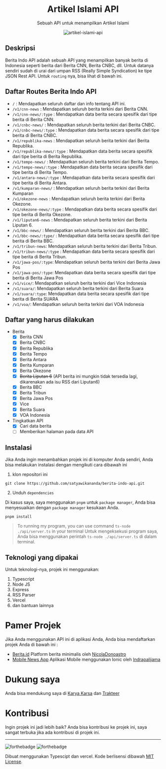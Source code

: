 <div align="center">
<h1>Artikel Islami API</h1>

<p>Sebuah API untuk menampilkan Artikel Islami</p>

![artikel-islami-api](https://cdn.jsdelivr.net/gh/nanangsb/artikel-islami-api@main/public/banner.png)

</div>

## Deskripsi

Berita Indo API adalah sebuah API yang menampilkan banyak berita di Indonesia seperti berita dari Berita CNN, Berita CNBC, dll. Untuk datanya sendiri sudah di urai dari umpan RSS (Really Simple Syndication) ke tipe JSON Rest API. Untuk `routing` nya, bisa lihat di bawah ini.

## Daftar Routes Berita Indo API

- `/` : Mendapatkan seluruh daftar dan info tentang API ini.
- `/v1/cnn-news` : Mendapatkan seluruh berita terkini dari Berita CNN.
- `/v1/cnn-news/:type` : Mendapatkan data berita secara spesifik dari tipe berita di Berita CNN.
- `/v1/cnbc-news/` : Mendapatkan seluruh berita terkini dari Berita CNBC.
- `/v1/cnbc-news/:type` : Mendapatkan data berita secara spesifik dari tipe berita di Berita CNBC.
- `/v1/republika-news` : Mendapatkan seluruh berita terkini dari Berita Republika.
- `/v1/republika-news/:type` : Mendapatkan data berita secara spesifik dari tipe berita di Berita Republika.
- `/v1/tempo-news/` : Mendapatkan seluruh berita terkini dari Berita Tempo.
- `/v1/tempo-news/:type` : Mendapatkan data berita secara spesifik dari tipe berita di Berita Tempo.
- `/v1/antara-news/:type` : Mendapatkan data berita secara spesifik dari tipe berita di Berita Antara.
- `/v1/kumparan-news/` : Mendapatkan seluruh berita terkini dari Berita Kumparan
- `/v1/okezone-news` : Mendapatkan seluruh berita terkini dari Berita Okezone.
- `/v1/okezone-news/:type` : Mendapatkan data berita secara spesifik dari tipe berita di Berita Okezone.
- `/v1/liputan6-news` : Mendapatkan seluruh berita terkini dari Berita Liputan 6.
- `/v1/bbc-news/` : Mendapatkan seluruh berita terkini dari Berita BBC.
- `/v1/bbc-news/:type/` : Mendapatkan data berita secara spesifik dari tipe berita di Berita BBC.
- `/v1/tribun-news`: Mendapatkan seluruh berita terkini dari Berita Tribun.
- `/v1/tribun-news/:type` : Mendapatkan data berita secara spesifik dari tipe berita di Berita Tribun.
- `/v1/jawa-pos/:type`: Mendapatkan seluruh berita terkini dari Berita Jawa Pos
- `/v1/jawa-pos/:type`: Mendapatkan data berita secara spesifik dari tipe berita di Berita Jawa Pos
- `/v1/vice/`:  Mendapatkan seluruh berita terkini dari Vice Indonesia
- `/v1/suara/`:  Mendapatkan seluruh berita terkini dari Berita Suara
- `/v1/suara/:type`:  Mendapatkan data berita secara spesifik dari tipe berita di Berita SUARA
- `/v1/voa/`:  Mendapatkan seluruh berita terkini dari VOA Indonesia

## Daftar yang harus dilakukan

- Berita
  - [x] Berita CNN
  - [x] Berita CNBC
  - [x] Berita Republika
  - [x] Berita Tempo
  - [x] Berita Antara
  - [x] Berita Kumparan
  - [x] Berita Okezone
  - [x] ~~Berita Liputan 6~~ (API berita ini mungkin tidak tersedia lagi, dikarenakan ada isu RSS dari Liputan6)
  - [x] Berita BBC
  - [x] Berita Tribun
  - [x] Berita Jawa Pos  
  - [x] Vice 
  - [x] Berita Suara 
  - [x] VOA Indonesia 
- Tingkatkan API
  - [x] Cari data berita
  - [ ] Memberikan halaman pada data API

## Instalasi

Jika Anda ingin menambahkan projek ini di komputer Anda sendiri, Anda bisa melakukan instalasi dengan mengikuti cara dibawah ini

1. klon repositori ini

```
git clone https://github.com/satyawikananda/berita-indo-api.git
```

2. Unduh `dependencies`

Di kasus saya, saya menggunakan `pnpm` untuk `package manager`, Anda bisa menyesuaikan dengan `package manager` kesukaan Anda.

```
pnpm install
```

> To running my program, you can use command `ts-node ./api/server.ts` in your terminal
> Untuk mengeksekusi program saya, Anda bisa menggunakan perintah `ts-node ./api/server.ts` di dalam terminal.

## Teknologi yang dipakai

Untuk teknologi-nya, projek ini menggunakan:

1. Typescript
2. Node JS
3. Express
4. RSS Parser
5. Vercel
6. dan bantuan lainnya

# Pamer Projek

Jika Anda menggunakan API ini di aplikasi Anda, Anda bisa mendaftarkan projek Anda di bawah ini :

- [Berita.id](https://github.com/NicolaDonoastro/berita.id) Platform berita minimalis oleh [NicolaDonoastro](https://github.com/NicolaDonoastro)
- [Mobile News App](https://github.com/indrapalijama/mobile-news-platform) Aplikasi Mobile menggunakan Ionic oleh [Indrapalijama](https://github.com/indrapalijama)
# Dukung saya

Anda bisa mendukung saya di [Karya Karsa](https://karyakarsa.com/satyawikananda) dan [Trakteer](https://trakteer.id/satya-wikananda/)

# Kontribusi

Ingin projek ini jadi lebih baik? Anda bisa kontribusi ke projek ini, saya sangat terbuka jika ada kontribusi di projek ini.

---

![forthebadge](https://forthebadge.com/images/badges/built-with-love.svg)
![forthebadge](https://forthebadge.com/images/badges/made-with-typescript.svg)

Dibuat menggunakan Typescipt dan vercel. Kode berlisensi dibawah [MIT License](https://raw.githubusercontent.com/satyawikananda/berita-indo-api/main/LICENSE?token=AH44ZFF4GHAMNS4WIL4FCC3ADZ4F6).
